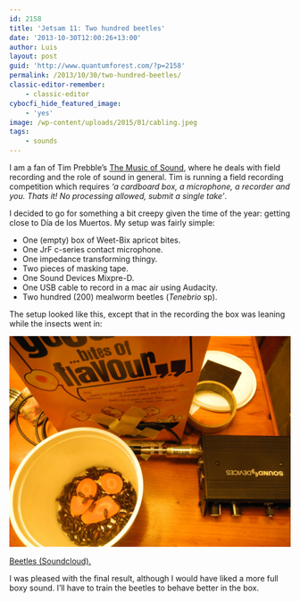 ```yaml
---
id: 2158
title: 'Jetsam 11: Two hundred beetles'
date: '2013-10-30T12:00:26+13:00'
author: Luis
layout: post
guid: 'http://www.quantumforest.com/?p=2158'
permalink: /2013/10/30/two-hundred-beetles/
classic-editor-remember:
    - classic-editor
cybocfi_hide_featured_image:
    - 'yes'
image: /wp-content/uploads/2015/01/cabling.jpeg
tags:
    - sounds
---
```


I am a fan of Tim Prebble’s [The Music of Sound](http://www.musicofsound.co.nz/), where he deals with field recording and the role of sound in general. Tim is running a field recording competition which requires *‘a cardboard box, a microphone, a recorder and you. Thats it! No processing allowed, submit a single take’*.

I decided to go for something a bit creepy given the time of the year: getting close to Día de los Muertos. My setup was fairly simple:

- One (empty) box of Weet-Bix apricot bites.
- One JrF c-series contact microphone.
- One impedance transforming thingy.
- Two pieces of masking tape.
- One Sound Devices Mixpre-D.
- One USB cable to record in a mac air using Audacity.
- Two hundred (200) mealworm beetles (*Tenebrio* sp).

The setup looked like this, except that in the recording the box was leaning while the insects went in:

![The photo shows the ingredients with the beetles having a dinner-break, while I was setting up a leaning box.](/assets/images/beetles-setup.jpeg)

[Beetles (Soundcloud).](https://soundcloud.com/luis-apiolaza/beetles)

I was pleased with the final result, although I would have liked a more full boxy sound. I’ll have to train the beetles to behave better in the box.